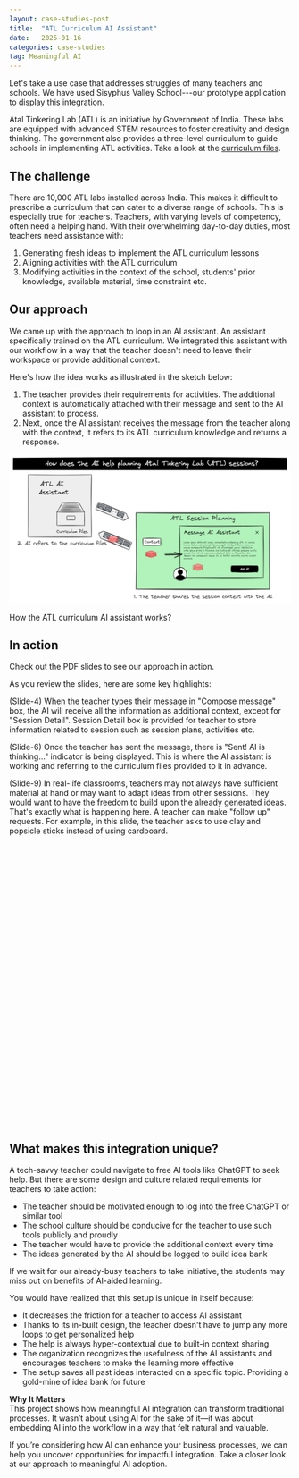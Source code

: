 ```yaml
---
layout: case-studies-post
title:  "ATL Curriculum AI Assistant"
date:   2025-01-16
categories: case-studies
tag: Meaningful AI
---
```

Let's take a use case that addresses struggles of many teachers and schools. We have used Sisyphus Valley School---our prototype application to display this integration.

Atal Tinkering Lab (ATL) is an initiative by Government of India. These labs are equipped with advanced STEM resources to foster creativity and design thinking. The government also provides a three-level curriculum to guide schools in implementing ATL activities. Take a look at the [curriculum files](https://www.aim.gov.in/atl-tinkering-cirriculam.php).

## The challenge
There are 10,000 ATL labs installed across India. This makes it difficult to prescribe a curriculum that can cater to a diverse range of schools. This is especially true for teachers. Teachers, with varying levels of competency, often need a helping hand. With their overwhelming day-to-day duties, most teachers need assistance with:

1. Generating fresh ideas to implement the ATL curriculum lessons
2. Aligning activities with the ATL curriculum
3. Modifying activities in the context of the school, students' prior knowledge, available material, time constraint etc.

## Our approach
We came up with the approach to loop in an AI assistant. An assistant specifically trained on the ATL curriculum. We integrated this assistant with our workflow in a way that the teacher doesn't need to leave their workspace or provide additional context.

Here's how the idea works as illustrated in the sketch below:
1. The teacher provides their requirements for activities. The additional context is automatically attached with their message and sent to the AI assistant to process.
2. Next, once the AI assistant receives the message from the teacher along with the context, it refers to its ATL curriculum knowledge and returns a response.

<div class="image-container-caption">
  <img src="/assets/ATL_AI_Assistant_Flowchart.png" alt="ATL curriculum AI assistant workflow">
  <p>How the ATL curriculum AI assistant works?</p>
</div>

## In action
Check out the PDF slides to see our approach in action.

As you review the slides, here are some key highlights:

(Slide-4) When the teacher types their message in "Compose message" box, the AI will receive all the information as additional context, except for "Session Detail". Session Detail box is provided for teacher to store information related to session such as session plans, activities etc.

(Slide-6) Once the teacher has sent the message, there is "Sent! AI is thinking..." indicator is being displayed. This is where the AI assistant is working and referring to the curriculum files provided to it in advance.

(Slide-9) In real-life classrooms, teachers may not always have sufficient material at hand or may want to adapt ideas from other sessions. They would want to have the freedom to build upon the already generated ideas. That's exactly what is happening here. A teacher can make "follow up" requests. For example, in this slide, the teacher asks to use clay and popsicle sticks instead of using cardboard.


<div style="width: 100%; height: 0; padding-bottom: 100%; position: relative;">
  <object data="{{ site.url }}{{ site.baseurl }}/assets/pdfs/sisyphus_school_ATL_AI.pdf" type="application/pdf" style="position: absolute; width: 100%; height: 100%;"></object>
</div>

## What makes this integration unique?
A tech-savvy teacher could navigate to free AI tools like ChatGPT to seek help. But there are some design and culture related requirements for teachers to take action:
- The teacher should be motivated enough to log into the free ChatGPT or similar tool
- The school culture should be conducive for the teacher to use such tools publicly and proudly
- The teacher would have to provide the additional context every time
- The ideas generated by the AI should be logged to build idea bank

If we wait for our already-busy teachers to take initiative, the students may miss out on benefits of AI-aided learning.

You would have realized that this setup is unique in itself because:
- It decreases the friction for a teacher to access AI assistant
- Thanks to its in-built design, the teacher doesn't have to jump any more loops to get personalized help
- The help is always hyper-contextual due to built-in context sharing
- The organization recognizes the usefulness of the AI assistants and encourages teachers to make the learning more effective
- The setup saves all past ideas interacted on a specific topic. Providing a gold-mine of idea bank for future

**Why It Matters**  
This project shows how meaningful AI integration can transform traditional processes. It wasn’t about using AI for the sake of it—it was about embedding AI into the workflow in a way that felt natural and valuable.

If you’re considering how AI can enhance your business processes, we can help you uncover opportunities for impactful integration. Take a closer look at our approach to meaningful AI adoption.

